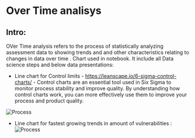 # Over Time analisys 

## Intro: 
OVer Time analysis refers to the process of statistically analyzing assessment data to  showing  trends and and other characteristics relating to changes in data over time . Chart used in  notebook. It  include all Data science steps and below data presentations:

* Line chart for Control limits - https://leanscape.io/6-sigma-control-charts/ - Control charts are an essential tool used in Six Sigma to monitor process stability and improve quality. By understanding how control charts work, you can more effectively use them to improve your process and product quality.

![Process](https://lh3.googleusercontent.com/pw/ABLVV84bCZdu0Oicu9eFPPT1Ltuhk6tLwbo9v_dzVqQhTgLBSzVqjABVDybwFdAYSCHVRoPlYPNzAPX7_NFcwDrbdiluwrKHebZw7poRdEQFyuxGK4xQiTImpN5Pi0v0LZTNO8r27k2mc2dGfZ24K-XJEwb58w=w588-h279-s-no-gm?authuser=0)

* Line chart for  fastest growing trends  in amount of vulnerabilities   :
![Process](https://lh3.googleusercontent.com/pw/ABLVV87ls3p7PeBYuO61OTeP1d9_LnThOqHjMSn9zaGPv1BiSV5OB_idWdWLFs5O9iNj0PPotOU8XZPNtiK7xT-Qba9kit5ChP77dghRvOEOKWY1FjJKsNPVVEea2hdy-xL2NUm9GvH_iQ1lfvYBSMJxpNQoCg=w761-h469-s-no-gm?authuser=0)

